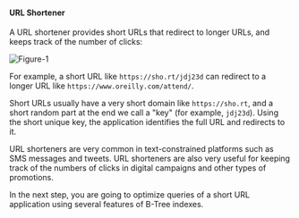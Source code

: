 #### URL Shortener

A URL shortener provides short URLs that redirect to longer URLs, and keeps track of the number of clicks:

![Figure-1](https://www.katacoda.com/embed/orm-haki-benita/postgres-getting-started-btree/assets/url-shortener.png)

For example, a short URL like `https://sho.rt/jdj23d` can redirect to a longer URL like `https://www.oreilly.com/attend/`.

Short URLs usually have a very short domain like `https://sho.rt`, and a short random part at the end we call a "key" (for example, `jdj23d`). Using the short unique key, the application identifies the full URL and redirects to it.

URL shorteners are very common in text-constrained platforms such as SMS messages and tweets. URL shorteners are also very useful for keeping track of the numbers of clicks in digital campaigns and other types of promotions.

In the next step, you are going to optimize queries of a short URL application using several features of B-Tree indexes.
